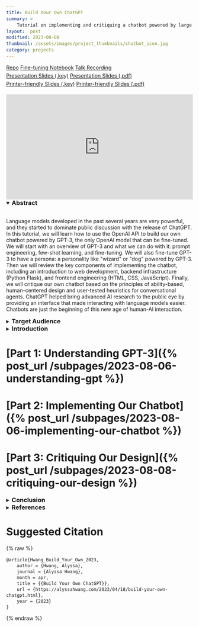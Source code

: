 ```yaml
---
title: Build Your Own ChatGPT
summary: >
    Tutorial on implementing and critiquing a chatbot powered by large language models, written for my PhD candidacy exam.
layout:  post
modified: 2023-08-08
thumbnail: /assets/images/project_thumbnails/chatbot_icon.jpg
category: projects
---
```

<style>
.responsive-wrap iframe {
    max-width: 100%; aspect-ratio: 16 / 9;
}
h3 {
    display: inline;
}
figure > * {
    margin: 0 auto 0.55em;
}
figcaption {
    text-align: center;
}
ol {
    list-style: none;
    counter-reset: ref-counter;
}
ol li:nth-of-type(1) {
    font-weight: normal;
}
ol li{
    position: relative;
    list-style: none;
    margin-left: 1em; 
    padding-left: 0px;
    counter-increment: ref-counter;
    padding-bottom: 5px;
}
ol li:before {
    position: absolute;
    left: -2em;
    content: "[" counter(ref-counter) "] ";
}
</style>
 <script>
    window.addEventListener("load", (event) => {
        if (window.location.href.includes("#conclusion")) {
            var b = document.querySelectorAll("details#conclusion");
            console.log(b);
            b[0].open = true;
        }
    })
    
</script>

<div>
<a class="button github darkbg" target="_blank" rel="noopener noreferrer" href="https://github.com/ahwang16/gpt3-chatbot">Repo</a>
<a class="button colab darkbg" target="_blank" rel="noopener noreferrer" href="https://github.com/ahwang16/gpt3-chatbot/blob/master/Finetune_GPT_3_for_Persona_Chatbot.ipynb">Fine-tuning Notebook</a>
<a class="button youtube darkbg" target="_blank" rel="noopener noreferrer" href="https://www.youtube.com/watch?v=RrGXDKZcCN4">Talk Recording</a>
</div>

<div style="margin-top: 5px;">
<a class="button keynote lightbg" target="_blank" rel="noopener noreferrer" href="/assets/files/project_resources/Build%20Your%20Own%20ChatGPT%20Presentation.key">Presentation Slides (.key)</a>
<a class="button pdf lightbg" target="_blank" rel="noopener noreferrer" href="/assets/files/project_resources/Build%20Your%20Own%20ChatGPT%20Presentation.pdf">Presentation Slides (.pdf)</a>
</div>

<div style="margin-top: 5px; margin-bottom: 20px;">
<a class="button keynote lightbg" target="_blank" rel="noopener noreferrer" href="/assets/files/project_resources/Build%20Your%20Own%20ChatGPT%20Printer-Friendly.key">Printer-friendly Slides (.key)</a>
<a class="button pdf lightbg" target="_blank" rel="noopener noreferrer" href="/assets/files/project_resources/Build%20Your%20Own%20ChatGPT%20Printer-Friendly.pdf">Printer-friendly Slides (.pdf)</a>
</div>

<div class="responsive-wrap">
    <iframe width="100%" height="auto" src="https://www.youtube.com/embed/RrGXDKZcCN4" title="YouTube video player" frameborder="0" allow="accelerometer; autoplay; clipboard-write; encrypted-media; gyroscope; picture-in-picture; web-share" style="display: block; margin: 0 auto;" allowfullscreen></iframe>
</div>

<details open>
    <summary><h3>Abstract</h3></summary>
    <br>
    <p>
        Language models developed in the past several years are very powerful, and they started to dominate public discussion with the release of ChatGPT. In this tutorial, we will learn how to use the OpenAI API to build our own chatbot powered by GPT-3, the only OpenAI model that can be fine-tuned. We will start with an overview of GPT-3 and what we can do with it: prompt engineering, few-shot learning, and fine-tuning. We will also fine-tune GPT-3 to have a persona: a personality like "wizard" or "dog" powered by GPT-3. Then we will review the key components of implementing the chatbot, including an introduction to web development, backend infrastructure (Python Flask), and frontend engineering (HTML, CSS, JavaScript). Finally, we will critique our own chatbot based on the principles of ability-based, human-centered design and user-tested heuristics for conversational agents. ChatGPT helped bring advanced AI research to the public eye by providing an interface that made interacting with language models easier. Chatbots are just the beginning of this new age of human-AI interaction.
    </p>
</details>

<details>
    <summary><h3>Target Audience</h3></summary>
    <br>
    <p>
        This tutorial is intended for early-career computer science PhD students with an introductory background in Natural Language Processing. It will be particularly interesting for NLP researchers who are interested in learning more about Human-Computer Interaction. Audience members should be comfortable with Python and ready to pick up key concepts of JavaScript, HTML, and CSS as they are presented.
    </p>
</details>

<details style="margin-bottom: 0.5em;">
    <summary><h3>Introduction</h3></summary>
    <br>
    <figure>
        <img src="/assets/images/build_your_own_chatgpt/wizard.gif" alt="Demonstration of the chatbot we will build. It contains a home screen that allows the user to choose the persona, model, and temperature. It then leads to a simple text-based interface.">
        <figcaption>An overview of the chatbot.</figcaption>
    </figure>
    <p>
        Recent work in natural language processing (NLP), programming tools, and design have made state-of-the-art research more accessible than ever. In this tutorial, we will be building and critiquing a chatbot powered by GPT-3 as a novice-friendly introduction to human-AI interaction. GPT-3 was launched by OpenAI, the same company that recently released ChatGPT. A recent predecessor of ChatGPT, GPT-3 is one of the most powerful language models on a variety of natural-language tasks. It is also the only OpenAI model that is available for fine-tuning. In this tutorial, we'll learn how to use the OpenAI API to build a chatbot powered by GPT-3. The true magic of this tutorial is its flexibility: by swapping out the prompting method or language model on the backend, anyone can make a chatbot powered by anything for any use case.
    </p>
    <p>
        Our chatbot is a web app containing two pages. The first is the home page, which welcomes the user and allows them to choose a persona, OpenAI model, and temperature parameter for the model. The persona is a personality like "wizard" or "dog" that the model will emulate. The temperature is one control for the variability of the text the model outputs. The second page is the chatbot interface page, where the user chats with the GPT-3 persona. We will walk through the key parts of the Python backend and JavaScript/HTML/CSS frontend together, and the full codebase is provided in a <a href="https://github.com/ahwang16/gpt3-chatbot">public GitHub repository</a>. This tutorial is designed for researchers without much web development experience who want to spin up a prototype to evaluate a variety of interaction methods as quickly as possible. This is one way, not necessarily the best way, to build a visual interface from scratch.
    </p>
    <p>
        After we build our chatbot, we will critique its design. Thoughtfully evaluating our prototypes is an important part of the design process. Designing, prototyping, evaluating, and repeating the whole process in small, iterative steps is a core part of human-computer interaction (HCI) research as a whole. In HCI, we focus on understanding how people want to use the technology we create. In this tutorial, we will start the design critique by learning about the fundamental principles of human-centered and ability-based design. Then we will dive into specific guidelines for conversational agents that have been thoughtfully evaluated through user-centered research. Whether it is with a chatbot, voice assistant, or even voice-enabled navigation system, we have been talking with language models for quite some time. This tutorial aims to explain important concepts from human-computer interaction and natural language processing to help all of us understand, build, and critique AI systems easier.
    </p>
</details>

# [Part 1: Understanding GPT-3]({% post_url /subpages/2023-08-06-understanding-gpt %})

# [Part 2: Implementing Our Chatbot]({% post_url /subpages/2023-08-06-implementing-our-chatbot %})

# [Part 3: Critiquing Our Design]({% post_url /subpages/2023-08-08-critiquing-our-design %})

<details id="conclusion">
    <summary><a name="conclusion" style="color: black; text-decoration: none;"><h3>Conclusion</h3></a></summary>
    <br>
    <p>
        We covered a lot of ground in this tutorial: we reviewed the basics of GPT-3, walked through the codebase for the chatbot, and critiqued the design of our final product. In the iterative design process, however, a product is never truly finished. We can keep building and critiquing forever. We can swap out the language model, try different prompting techniques, fine-tune on different datasets, focus on specific user needs, and so on. This process gives us many opportunities to consider both machine-centered and human-centered components of NLP and HCI. <em>How can we incorporate NLP technology into thoughtfully designed interfaces? How can we incorporate HCI methods to develop language models worth using?</em>
    </p>
    <p>
        These two questions are more important now than ever, as language models become capable of generating increasingly complex output. Some output is so good that humans have trouble identifying if it was written by a human or a machine (Dugan et al., 2023). Evaluating if a piece of text is "good"—subjectively valid, useful, helpful—is an inherently human-centered issue that is central to evaluating current models that can answer complex questions, write essays, debug code, and more (OpenAI, 2022). Today, NLP and HCI can produce incredible technology that we barely imagined possible even a year ago. I invite you to keep building and evaluating, over and over again. Iteratively. Together.
    </p>
</details>

<details>
    <summary><h3>References</h3></summary>
    <br>
    <ol>
        <li>Saleema Amershi, Dan Weld, Mihaela Vorvoreanu, Adam Fourney, Besmira Nushi, Penny Collisson, Jina Suh, Shamsi Iqbal, Paul N. Bennett, Kori Inkpen, Jaime Teevan, Ruth Kikin-Gil, and Eric Horvitz. 2019. Guidelines for Human-AI Interaction. In <i>Proceedings of the 2019 CHI Conference on Human Factors in Computing Systems</i>, pages 1–13, Glasgow, Scotland, UK. ACM.</li>
        <li>Tom B. Brown, Benjamin Mann, Nick Ryder, Melanie Subbiah, Jared Kaplan, Prafulla Dhariwal, Arvind Neelakantan, Pranav Shyam, Girish Sastry, Amanda Askell, Sandhini Agarwal, Ariel Herbert-Voss, Gretchen Krueger, Tom Henighan, Rewon Child, Aditya Ramesh, Daniel M. Ziegler, Jeffrey Wu, Clemens Winter, et al. 2020. Language Models are Few-Shot Learners. <i>arXiv:2005.14165 [cs]</i>. arXiv: 2005.14165.</li>
        <li>Nicola Dell and Neha Kumar. 2016. The Ins and Outs of HCI for Development. In <i>Proceedings of the 2016 CHI Conference on Human Factors in Computing Systems</i>, pages 2220–2232, New York, NY, USA. Association for Computing Machinery.</li>
        <li>Liam Dugan, Daphne Ippolito, Arun Kirubarajan, Sherry Shi, and Chris Callison-Burch. 2023. Real or Fake Text?: Investigating Human Ability to Detect Boundaries Between Human-Written and Machine-Generated Text. In <i>Proceedings of the 2023 AAAI Conference on Artificial Intelligence</i>.</li>
        <li>Mohit Jain, Pratyush Kumar, Ramachandra Kota, and Shwetak N. Patel. 2018. Evaluating and Informing the Design of Chatbots. In <i>Proceedings of the 2018 Designing Interactive Systems Conference</i>, pages 895–906, New York, NY, USA. Association for Computing Machinery.</li>
        <li>Tuan Manh Lai, Quan Hung Tran, Trung Bui, and Daisuke Kihara. 2020. A Simple But Effective Bert Model for Dialog State Tracking on Resource-Limited Systems. In <i>ICASSP 2020--2020 IEEE International Conference on Acoustics, Speech and Signal Processing (ICASSP)</i>, pages 8034--8038.</li>
        <li>Raina Langevin, Ross J Lordon, Thi Avrahami, Benjamin R. Cowan, Tad Hirsch, and Gary Hsieh. 2021. Heuristic Evaluation of Conversational Agents. In <i>Proceedings of the 2021 CHI Conference on Human Factors in Computing Systems</i>, pages 1–-15. Association for Computing Machinery, New York, NY, USA.</li>
        <li>Vivian Liu and Lydia B Chilton. 2022. Design Guidelines for Prompt Engineering Text-to-Image Generative Models. In <i>Proceedings of the 2022 CHI Conference on Human Factors in Computing Systems</i>, pages 1–-23, New York, NY, USA. Association for Computing Machinery.</li>
        <li>Xiao Liu, Yanan Zheng, Zhengxiao Du, Ming Ding, Yujie Qian, Zhilin Yang, and Jie Tang. 2021. GPT Understands, Too. number: arXiv:2103.10385arXiv:2103.10385 [cs].</li>
        <li>Ronald L. Mace. 1998. Universal Design in Housing. <i>Assistive Technology</i>, 10(1):21–28.</li>
        <li>Jakob Nielsen and Rolf Molich. 1990. Heuristic evaluation of user interfaces. In <i>Proceedings of the SIGCHI Conference on Human Factors in Computing Systems</i>, pages 249--256, New York, NY, USA. Association for Computing Machinery.</li>
        <li>Don Norman. 2013a. The Psychopathology of Everyday Things. In <i>The Design of Everyday Things</i>. Basic Books.</li>
        <li>Donald A. Norman. 2013b. <i>The Design of Everyday Things</i>. Basic Books, New York, New York, Revised and expanded edition.</li>
        <li>OpenAI. 2022. ChatGPT: Optimizing Language Models for Dialogue.</li>
        <li>Long Ouyang, Jeff Wu, Xu Jiang, Diogo Almeida, Carroll L Wainwright, Pamela Mishkin, Chong Zhang, Sandhini Agarwal, Katarina Slama, Alex Ray, and others. 2022. Training language models to follow instructions with human feedback. <i>arXiv preprint arXiv:2203.02155</i>.</li>
        <li>Laria Reynolds and Kyle McDonell. 2021. Prompt Programming for Large Language Models: Beyond the Few-Shot Paradigm. In <i>Extended Abstracts of the 2021 CHI Conference on Human Factors in Computing Systems</i>, pages 1–-7, New York, NY, USA. Association for Computing Machinery.</li>
        <li>Geovana Ramos Sousa Silva and Edna Dias Canedo. 2022. Towards User-Centric Guidelines for Chatbot Conversational Design. <i>International Journal of Human–Computer Interaction</i>, 0(0):1–23.</li>
        <li>Marita Skjuve, Asbjørn Følstad, and Petter Bae Brandtzæg. 2023. The User Experience of ChatGPT: Findings From a Questionnaire Study of Early Users. In <i>Proceedings of the 5th Conference on Conversational User Interfaces (CUI ’23)</i>, Eindhoven, Netherlands. Association for Computing Machinery.</li>
        <li>Hendrik Strobelt, Daniela Oelke, Bum Chul Kwon, Tobias Schreck, and Hanspeter Pfister. 2016. Guidelines for Effective Usage of Text Highlighting Techniques. <i>IEEE Transactions on Visualization and Computer Graphics</i>, 22(1):489–498.</li>
        <li>Hariharan Subramonyam and Eytan Adar. 2019. SmartCues: A Multitouch Query Approach for Details-on-Demand through Dynamically Computed Overlays. <i>IEEE Transactions on Visualization and Computer Graphics</i>, 25(1):597–607.</li>
        <li>Jack Urbanek, Angela Fan, Siddharth Karamcheti, Saachi Jain, Samuel Humeau, Emily Dinan, Tim Rocktäschel, Douwe Kiela, Arthur Szlam, and Jason Weston. 2019. Learning to Speak and Act in a Fantasy Text Adventure Game. number: arXiv:1903.03094arXiv:1903.03094 [cs].</li>
        <li>Jacob O. Wobbrock, Krzysztof Z. Gajos, Shaun K. Kane, and Gregg C. Vanderheiden. 2018. Ability-Based Design. <i>Communications of the ACM</i>, 61(6):62–71.</li>
        <li>Xiaohan Yang, Eduardo Peynetti, Vasco Meerman, and Chris Tanner. 2022. What GPT Knows About Who is Who. number: arXiv:2205.07407arXiv:2205.07407 [cs].</li>
        <li>Su-Fang Yeh, Meng-Hsin Wu, Tze-Yu Chen, Yen-Chun Lin, XiJing Chang, You-Hsuan Chiang, and Yung-Ju Chang. 2022. How to Guide Task-oriented Chatbot Users, and When: A Mixed-methods Study of Combinations of Chatbot Guidance Types and Timings. In <i>Proceedings of the 2022 CHI Conference on Human Factors in Computing Systems</i>, pages 1–16, New York, NY, USA. Association for Computing Machinery.</li>
        <li>J.D. Zamfirescu-Pereira, Heather Wei, Amy Xiao, Kitty Gu, Grace Jung, Matthew G Lee, Bjoern Hartmann, and Qian Yang. 2023. Herding AI Cats: Lessons from Designing a Chatbot by Prompting GPT-3. In <i>Proceedings of the 2023 ACM Designing Interactive Systems Conference</i>, pages 2206–2220, New York, NY, USA. Association for Computing Machinery.</li>
        <li>Victor Zhong, Caiming Xiong, and Richard Socher. 2018. Global-Locally Self-Attentive Dialogue State Tracker. arXiv:1805.09655 [cs].</li>
    </ol>
</details>


# Suggested Citation
{% raw %}
```
@article{Hwang_Build_Your_Own_2023,
    author = {Hwang, Alyssa},
    journal = {Alyssa Hwang},
    month = apr,
    title = {{Build Your Own ChatGPT}},
    url = {https://alyssahwang.com/2023/04/18/build-your-own-chatgpt.html},
    year = {2023}
}
```
{% endraw %}
